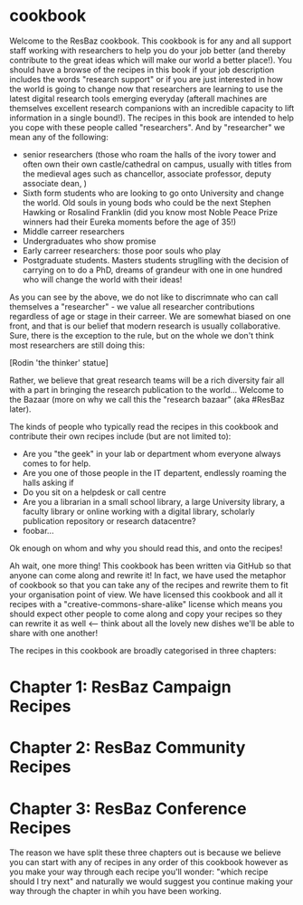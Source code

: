 # cookbook

Welcome to the ResBaz cookbook.  This cookbook is for any and all support staff working with researchers to help you do your job better (and thereby contribute to the great ideas which will make our world a better place!).  You should have a browse of the recipes in this book if your job description includes the words "research support" or if you are just interested in how the world is going to change now that researchers are learning to use the latest digital research tools emerging everyday (afterall machines are themselves excellent research companions with an incredible capacity to lift information in a single bound!).  The recipes in this book are intended to help you cope with these people called "researchers".  And by "researcher" we mean any of the following:

  * senior researchers (those who roam the halls of the ivory tower and often own their own castle/cathedral on campus, usually with titles from the medieval ages such as chancellor, associate professor, deputy associate dean, )
  * Sixth form students who are looking to go onto University and change the world.  Old souls in young bods who could be the next Stephen Hawking or Rosalind Franklin (did you know most Noble Peace Prize winners had their Eureka moments before the age of 35!)
  * Middle carreer researchers
  * Undergraduates who show promise 
  * Early carreer researchers: those poor souls who play 
  * Postgraduate students.  Masters students struglling with the decision of carrying on to do a PhD, dreams of grandeur with one in one hundred who will change the world with their ideas!

As you can see by the above, we do not like to discrimnate who can call themselves a "researcher" - we value all researcher contributions regardless of age or stage in their carreer.  We are somewhat biased on one front, and that is our belief that modern research is usually collaborative.  Sure, there is the exception to the rule, but on the whole we don't think most researchers are still doing this:

[Rodin 'the thinker' statue]

Rather, we believe that great research teams will be a rich diversity fair all with a part in bringing the research publication to the world... Welcome to the Bazaar (more on why we call this the "research bazaar" (aka #ResBaz later).

The kinds of people who typically read the recipes in this cookbook and contribute their own recipes include (but are not limited to):

  * Are you "the geek" in your lab or department whom everyone always comes to for help.
  * Are you one of those people in the IT departent, endlessly roaming the halls asking if 
  * Do you sit on a helpdesk or call centre
  * Are you a librarian in a small school library, a large University library, a faculty library or online working with a digital library, scholarly publication repository or research datacentre? 
  * foobar...

Ok enough on whom and why you should read this, and onto the recipes!

Ah wait, one more thing!  This cookbook has been written via GitHub so that anyone can come along and rewrite it!  In fact, we have used the metaphor of cookbook so that you can take any of the recipes and rewrite them to fit your organisation point of view.  We have licensed this cookbook and all it recipes with a "creative-commons-share-alike" license which means you should expect other people to come along and copy your recipes so they can rewrite it as well <-- think about all the lovely new dishes we'll be able to share with one another!

The recipes in this cookbook are broadly categorised in three chapters:

  # Chapter 1: ResBaz Campaign Recipes
  # Chapter 2: ResBaz Community Recipes
  # Chapter 3: ResBaz Conference Recipes

The reason we have split these three chapters out is because we believe you can start with any of recipes in any order of this cookbook however as you make your way through each recipe you'll wonder: "which recipe should I try next" and naturally we would suggest you continue making your way through the chapter in whih you have been working.

